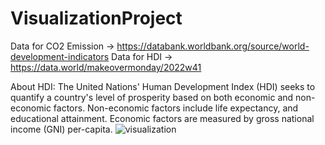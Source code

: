 # VisualizationProject

Data for CO2 Emission -> https://databank.worldbank.org/source/world-development-indicators
Data for HDI -> https://data.world/makeovermonday/2022w41

About HDI:
The United Nations' Human Development Index (HDI) seeks to quantify a country's level of prosperity based on both economic and non-economic factors. 
Non-economic factors include life expectancy, and educational attainment. Economic factors are measured by gross national income (GNI) per-capita.
![visualization](https://user-images.githubusercontent.com/70742141/199972855-ebcaf8a3-10f3-4d56-973b-12b47dccfc9c.png)

